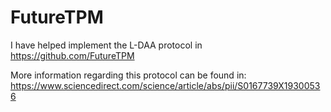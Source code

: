 # FutureTPM

I have helped implement the L-DAA protocol in https://github.com/FutureTPM

More information regarding this protocol can be found in:
https://www.sciencedirect.com/science/article/abs/pii/S0167739X19300536
